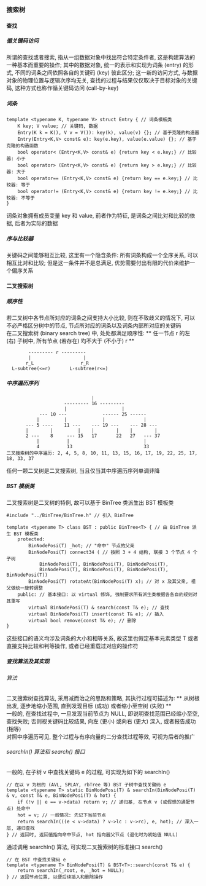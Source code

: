 ### 搜索树

#### 查找
##### 循关键码访问
所谓的查找或者搜索, 指从一组数据对象中找出符合特定条件者, 这是构建算法的一种基本而重要的操作; 其中的数据对象, 统一的表示和实现为词条 (entry) 的形式, 不同的词条之间依照各自的关键码 (key) 彼此区分; 这一新的访问方式, 与数据对象的物理位置与逻辑次序均无关, 查找的过程与结果仅仅取决于目标对象的关键码, 这种方式也称作循关键码访问 (call-by-key)

##### 词条
```
template <typename K, typename V> struct Entry { // 词条模板类
    K key; V value; // 关键码, 数据
    Entry(K k = K(), V v = V()): key(k), value(v) {}; // 基于克隆的构造器
    Entry(Entry<K,V> const& e): key(e.key), value(e.value) {}; // 基于克隆的构造函数
    bool operator< (Entry<K,V> const& e) {return key < e.key;} // 比较器: 小于
    bool operator> (Entry<K,V> const& e) {return key > e.key;} // 比较器: 大于
    bool operator== (Entry<K,V> const& e) {return key == e.key;} // 比较器: 等于
    bool operator!= (Entry<K,V> const& e) {return key != e.key;} // 比较器: 不等于
}
```
词条对象拥有成员变量 key 和 value, 前者作为特征, 是词条之间比对和比较的依据, 后者为实际的数据

##### 序与比较器
关键码之间能够相互比较, 这里有一个隐含条件: 所有词条构成一个全序关系, 可以相互比对和比较; 但是这一条件并不是总满足, 优势需要付出有限的代价来维护一个偏序关系

#### 二叉搜索树
##### 顺序性
若二叉树中各节点所对应的词条之间支持大小比较, 则在不致歧义的情况下, 可以不必严格区分树中的节点, 节点所对应的词条以及词条内部所对应的关键码  
在二叉搜索树 (binary search tree) 中, 处处都满足顺序性: ** 任一节点 r 的左 (右) 子树中, 所有节点 (若存在) 均不大于 (不小于) r **
```
        --------- r ---------
        |                   |
       r_L                 r_R
  L-subtree(<=r)       L-subtree(r<=)
```
##### 中序遍历序列
```
                               |
                     --------- 16 ---------
                     |                    |
            --- 10 ---             ------ 25 ------
           |         |             |              |
       --- 5 ----    11 ---    --- 19 ---    --- 28 ---
       |        |         |    |        |    |        |
       2 ---    8     --- 15   17       22   27   --- 37
           |          |                           |
           4          13                          33
二叉搜索树的中序遍历: 2, 4, 5, 8, 10, 11, 13, 15, 16, 17, 19, 22, 25, 17, 18, 33, 37
```
任何一颗二叉树是二叉搜索树, 当且仅当其中序遍历序列单调非降

##### BST 模板类
二叉搜索树是二叉树的特例, 故可以基于 BinTree 类派生出 BST 模板类
```
#include "../BinTree/BinTree.h" // 引入 BinTree

template <typename T> class BST : public BinTree<T> { // 由 BinTree 派生 BST 模板类
    protected:
        BinNodePosi(T) _hot; // "命中" 节点的父亲
        BinNodePosi(T) connect34 ( // 按照 3 + 4 结构, 联接 3 个节点 4 个子树
            BinNodePosi(T), BinNodePosi(T), BinNodePosi(T),
            BinNodePosi(T), BinNodePosi(T), BinNodePosi(T), BinNodePosi(T))
        BinNodePosi(T) rotateAt(BinNodePosi(T) x); // 对 x 及其父亲, 祖父做统一旋转调整
    public: // 基本接口: 以 virtual 修饰, 强制要求所有派生类根据各各自的规则对其重写
        virtual BinNodePosi(T) & search(const T& e); // 查找
        virtual BinNodePosi(T) insert(const T& e); // 插入
        virtual bool remove(const T& e); // 删除
}
```
这些接口的语义均涉及词条的大小和相等关系, 故这里也假定基本元素类型 T 或者直接支持比较和判等操作, 或者已经重载过对应的操作符
##### 查找算法及其实现
###### 算法
二叉搜索树查找算法, 采用减而治之的思路和策略, 其执行过程可描述为: ** 从树根出发, 逐步地缩小范围, 直到发现目标 (成功) 或者缩小至空树 (失败) **  
一般的, 在查找过程中, 一旦发现当前节点为 NULL, 即说明查找范围已经缩小至空, 查找失败; 否则视关键码比较结果, 向左 (更小) 或向右 (更大) 深入, 或者报告成功 (相等)  
对照中序遍历可见, 整个过程与有序向量的二分查找过程等效, 可视为后者的推广
###### searchIn() 算法和 search() 接口
一般的, 在子树 v 中查找关键码 e 的过程, 可实现为如下的 searchIn()
```
// 在以 v 为根的 (AVL, SPLAY, rbTree 等) BST 子树中查找关键码 e
template <typename T> static BinNodePosi(T) & searchIn(BinNodePosi(T) & v, const T& e, BinNodePosi(T) & hot) {
    if (!v || e == v->data) return v; // 递归基, 在节点 v (或假想的通配节点) 处命中
    hot = v; // 一般情况: 先记下当前节点
    return searchIn(((e < v->data) ? v->lc : v->rc), e, hot); // 深入一层, 递归查找
} // 返回时, 返回值指向命中节点, hot 指向器父节点 (退化时为初始值 NULL)
```
通过调用 searchIn() 算法, 可实现二叉搜索树的标准接口 search()
```
// 在 BST 中查找关键码 e
template <typename T> BinNodePosi(T) & BST<T>::search(const T& e) {
    return searchIn(_root, e, _hot = NULL);
} // 返回节点位置, 以便后续插入和删除操作
```
